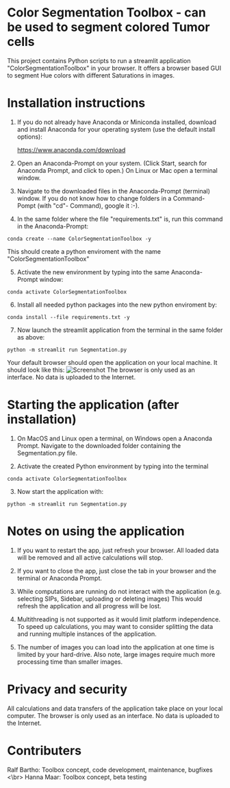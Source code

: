 # Color Segmentation Toolbox - can be used to segment colored Tumor cells

This project contains Python scripts to run a streamlit application "ColorSegmentationToolbox" in your browser. It offers a browser based GUI to segment Hue colors with different Saturations in images.

# Installation instructions

1. If you do not already have Anaconda or Miniconda installed, download and install Anaconda for your operating system (use the default install options):

	https://www.anaconda.com/download

2. Open an Anaconda-Prompt on your system. (Click Start, search for Anaconda Prompt, and click to open.) On Linux or Mac open a terminal window.

3. Navigate to the downloaded files in the Anaconda-Prompt (terminal) window. If you do not know how to change folders in a Command-Pompt (with "cd"- Command), google it :-). 

4. In the same folder where the file "requirements.txt" is, run this command in the Anaconda-Prompt:

```shell
conda create --name ColorSegmentationToolbox -y
```

This should create a python enviroment with the name "ColorSegmentationToolbox" 


5. Activate the new environment by typing into the same Anaconda-Prompt window:

```shell
conda activate ColorSegmentationToolbox
```

6. Install all needed python packages into the new python enviroment by:

```shell
conda install --file requirements.txt -y
```
	
7. Now launch the streamlit application from the terminal in the same folder as above:

```shell
python -m streamlit run Segmentation.py
```

Your default browser should open the application on your local machine. It should look like this: 
![Screenshot](https://github.com/RBartho/ColorSegmentationToolbox/tree/main/images/toolbox_screenshot.png)
The browser is only used as an interface. No data is uploaded to the Internet.

# Starting the application (after installation)

1. On MacOS and Linux open a terminal, on Windows open a Anaconda Prompt. Navigate to the downloaded folder containing the Segmentation.py file.

2. Activate the created Python environment by typing into the terminal
```shell
conda activate ColorSegmentationToolbox
```
3. Now start the application with:

```shell
python -m streamlit run Segmentation.py
 ```

# Notes on using the application

1. If you want to restart the app, just refresh your browser. All loaded data will be removed and all active calculations will stop.

2. If you want to close the app, just close the tab in your browser and the terminal or Anaconda Prompt.

3. While computations are running do not interact with the application (e.g. selecting SIPs, Sidebar, uploading or deleting images) This would refresh the application and all progress will be lost.

4. Multithreading is not supported as it would limit platform independence. To speed up calculations, you may want to consider splitting the data and running multiple instances of the application.

5. The number of images you can load into the application at one time is limited by your hard-drive. Also note, large images require much more processing time than smaller images.

# Privacy and security
All calculations and data transfers of the application take place on your local computer. The browser is only used as an interface. No data is uploaded to the Internet.

# Contributers
Ralf Bartho: Toolbox concept, code development, maintenance, bugfixes <\br>
Hanna Maar: Toolbox concept, beta testing
